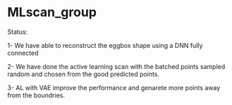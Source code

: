 # MLscan_group

Status:

1- We have able to reconstruct the eggbox shape using a DNN fully connected

2- We have done the active learning scan with the batched points sampled random and chosen from the good predicted points.

3- AL with VAE improve the performance and genarete more points away from the boundries.
